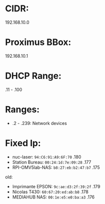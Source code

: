 CIDR:
=====

192.168.10.0

Proximus BBox:
==============

192.168.10.1

DHCP Range:
===========

.11 - .100

Ranges:
=======

- .2 - .239: Network devices

Fixed Ip:
=========

- nuc-laser: `94:C6:91:A9:6F:70` .180
- Station Bureau: `00:24:1d:7e:09:28` .177
- RPI-OMV5lab-NAS: `b8:27:eb:b2:47:b7` .175  

old:
- Imprimante EPSON: `9c:ae:d3:2f:39:2f` .179
- Nicolas T430: `60:67:20:ed:ab:b8` .178
- MEDIAHUB NAS: `00:1e:e5:e0:ba:a3` .176
